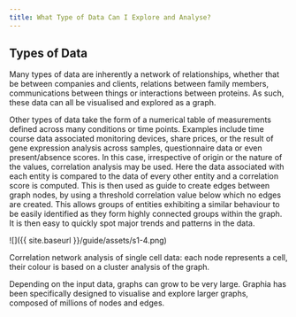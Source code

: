 ```yaml
---
title: What Type of Data Can I Explore and Analyse?
---
```


## Types of Data

Many types of data are inherently a network of relationships, whether that be between companies and clients, relations between family members, communications between things or interactions between proteins. As such, these data can all be visualised and explored as a graph.

Other types of data take the form of a numerical table of measurements defined across many conditions or time points. Examples include time course data associated monitoring devices, share prices, or the result of gene expression analysis across samples, questionnaire data or even present/absence scores. In this case, irrespective of origin or the nature of the values, correlation analysis may be used. Here the data associated with each entity is compared to the data of every other entity and a correlation score is computed. This is then used as guide to create edges between graph nodes, by using a threshold correlation value below which no edges are created. This allows groups of entities exhibiting a similar behaviour to be easily identified as they form highly connected groups within the graph. It is then easy to quickly spot major trends and patterns in the data.

![]({{ site.baseurl }}/guide/assets/s1-4.png)
<div class="caption">Correlation network analysis of single cell data: each node represents a cell, their colour is based on a cluster analysis of the graph.</div>

Depending on the input data, graphs can grow to be very large. Graphia has been specifically designed to visualise and explore larger graphs, composed of millions of nodes and edges.
